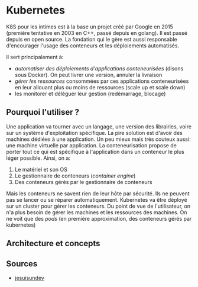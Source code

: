 # Kubernetes

K8S pour les intimes est à la base un projet créé par Google en 2015 (première tentative en 2003 en C++, passé depuis en golang). 
Il est passé depuis en open source. 
La fondation qui le gère est aussi responsable d'encourager l'usage des conteneurs et les déploiements automatisés. 


Il sert principalement à:
* _automatiser des déploiements d'applications conteneurisées_ (disons sous Docker). On peut livrer une version, annuler la livraison
* _gérer les ressources_ consommées par ces applications conteneurisées en leur allouant plus ou moins de ressources (scale up et scale down)
* les monitorer et déléguer leur gestion (redémarrage, blocage)

## Pourquoi l'utiliser ?


Une application va tourner avec un langage, une version des librairies, voire sur un système d'exploitation spécifique. 
La pire solution est d'avoir des machines dédiées à une application.
Un peu mieux mais très couteux aussi: une machine virtuelle par application. 
La conteneurisation propose de porter tout ce qui est spécifique à l'application dans un conteneur le plus léger possible. 
Ainsi, on a: 
1. Le matériel et son OS
2. Le gestionnaire de conteneurs (_container engine_)
3. Des conteneurs gérés par le gestionnaire de conteneurs

Mais les conteneurs ne savent rien de leur hôte par sécurité. 
Ils ne peuvent pas se lancer ou se réparer automatiquement. 
Kubernetes va être déployé sur un cluster pour gérer les conteneurs. 
Du point de vue de l'utilisateur, on n'a plus besoin de gérer les machines et les ressources des machines. 
On ne voit que des _pods_ (en première approximation, des conteneurs gérés par kubernetes)

## Architecture et concepts



## Sources

* [jesuisundev](https://www.jesuisundev.com/comprendre-kubernetes-en-5-minutes/)
